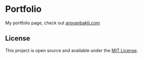 # Portfolio

My portfolio page, check out [aroyanbakti.com](https://aroyanbakti.com)

## License

This project is open source and available under the [MIT License](LICENSE).
